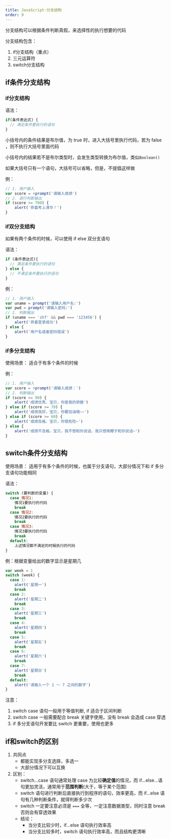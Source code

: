 ```yaml
---
title: JavaScript-分支结构
order: 9
---
```


分支结构可以根据条件判断真假，来选择性的执行想要的代码

分支结构包含：

1. if分支结构（重点）
2. 三元运算符
3. switch分支结构

## if条件分支结构

### if分支结构

语法：

~~~javascript
if(条件表达式) {
  // 满足条件要执行的语句
}
~~~

小括号内的条件结果是布尔值，为 true 时，进入大括号里执行代码，若为 false ，则不执行大括号里面代码

小括号内的结果若不是布尔类型时，会发生类型转换为布尔值，类似`Boolean()`

如果大括号只有一个语句，大括号可以省略，但是，不提倡这样做

例：

~~~javascript
// 1. 用户输入
var score = +prompt('请输入成绩')
// 2. 进行判断输出
if (score >= 700) {
    alert('恭喜考上清华！')
}
~~~

### if双分支结构

如果有两个条件的时候，可以使用 if else 双分支语句

语法：

~~~javascript
if (条件表达式){
  // 满足条件要执行的语句
} else {
  // 不满足条件要执行的语句
}
~~~

例：

~~~javascript
// 1. 用户输入
var uname = prompt('请输入用户名:')
var pwd = prompt('请输入密码:')
// 2. 判断输出
if (uname === 'zhf' && pwd === '123456') {
    alert('恭喜登录成功')
} else {
    alert('用户名或者密码错误')
}
~~~

### if多分支结构

使用场景： 适合于有多个条件的时候

例：

~~~javascript
// 1. 用户输入
var score = +prompt('请输入成绩：')
// 2. 判断输出
if (score >= 90) {
    alert('成绩优秀，宝贝，你是我的骄傲')
} else if (score >= 70) {
    alert('成绩良好，宝贝，你要加油哦~~')
} else if (score >= 60) {
    alert('成绩及格，宝贝，你很危险~')
} else {
    alert('成绩不及格，宝贝，我不想和你说话，我只想用鞭子和你说话~')
}
~~~

## switch条件分支结构

使用场景： 适用于有多个条件的时候，也属于分支语句，大部分情况下和 if 多分支语句功能相同

语法：

```javascript
switch (要判断的变量) {
  case 情况1:
    情况1要执行的代码
    break
  case 情况2:
    情况2要执行的代码
    break
  case 情况3:
    情况3要执行的代码
    break
  default:
    上述情况都不满足的时候执行的代码
}
```

例：根据变量给出的数字显示是星期几

```javascript
var week = 1
switch (week) {
  case 1:
    alert('星期一')
    break
  case 2:
    alert('星期二')
    break
  case 3:
    alert('星期三')
    break
  case 4:
    alert('星期四')
    break
  case 5:
    alert('星期五')
    break
  case 6:
    alert('星期六')
    break
  case 7:
    alert('星期日')
    break
  default:
    alert('请输入一个 1 ～ 7 之间的数字')
}
```

注意：

1. switch case 语句一般用于等值判断, if 适合于区间判断
2. switch case 一般需要配合 break 关键字使用，没有 break 会造成 case 穿透
3. if 多分支语句开发要比 switch 更重要，使用也更多

## if和switch的区别

1. 共同点
   - 都能实现多分支选择，多选一
   - 大部分情况下可以互换
2. 区别：
   - switch…case 语句通常处理 case 为比较**确定值**的情况，而 if…else…语句更加灵活，通常用于**范围判断**(大于，等于某个范围)
   - switch 语句进行判断后直接执行到程序的语句，效率更高，而 if…else 语句有几种判断条件，就得判断多少次
   - switch 一定要注意必须是 `===`  全等，一定注意数据类型，同时注意 break 否则会有穿透效果
   - 结论：
     - 当分支比较少时，if…else 语句执行效率高
     - 当分支比较多时，switch 语句执行效率高，而且结构更清晰
